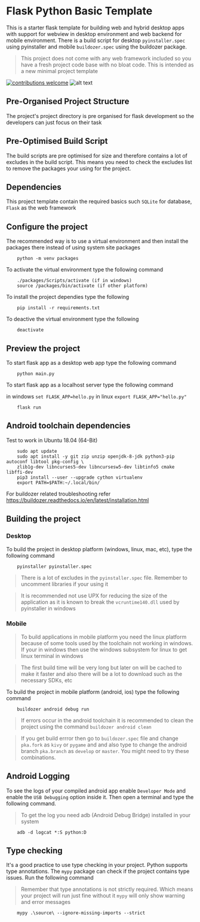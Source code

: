 # Flask Python Basic Template

This is a starter flask template for building web and hybrid desktop apps with support
for webview in desktop environment and web backend for mobile environment. There is a
build script for desktop `pyinstaller.spec` using pyinstaller and mobile `buildozer.spec`
using the buildozer package.

> This project does not come with any web framework included so you have a fresh project code base with no bloat code. This is intended as a new minimal project template

[![contributions welcome](https://img.shields.io/badge/contributions-welcome-brightgreen.svg?style=flat)](https://github.com/dwyl/esta/issues)
![alt text](https://www.python.org/static/community_logos/python-powered-w-100x40.png "Python")

## Pre-Organised Project Structure

The project's project directory is pre organised for flask development so the developers can just focus on their task

## Pre-Optimised Build Script

The build scripts are pre optimised for size and therefore contains a lot of excludes
in the build script. This means you need to check the excludes list to remove the packages
your using for the project.

## Dependencies

This project template contain the required basics such `SQLite` for database, `Flask` as the web framework

## Configure the project

The recommended way is to use a virtual environment and then install the packages
there instead of using system site packages

```shell
    python -m venv packages
```

To activate the virtual environment type the following command

```shell
    ./packages/Scripts/activate (if in windows)
    source /packages/bin/activate (if other platform)
```

To install the project dependies type the following

```shell
    pip install -r requirements.txt
```

To deactive the virtual environment type the following

```shell
    deactivate
```

## Preview the project

To start flask app as a desktop web app type the following command

```shell
    python main.py
```

To start flask app as a localhost server type the following command

in windows `set FLASK_APP=hello.py`
in linux `export FLASK_APP="hello.py"`

```shell
    flask run
```

## Android toolchain dependencies

Test to work in Ubuntu 18.04 (64-Bit)

```shell
    sudo apt update
    sudo apt install -y git zip unzip openjdk-8-jdk python3-pip autoconf libtool pkg-config \
    zlib1g-dev libncurses5-dev libncursesw5-dev libtinfo5 cmake libffi-dev
    pip3 install --user --upgrade cython virtualenv
    export PATH=$PATH:~/.local/bin/
```

For buildozer related troubleshooting refer https://buildozer.readthedocs.io/en/latest/installation.html

## Building the project

### Desktop

To build the project in desktop platform (windows, linux, mac, etc), type the following command

```shell
    pyinstaller pyinstaller.spec
```

> There is a lot of excludes in the `pyinstaller.spec` file. Remember to uncomment libraries if your using it

> It is recommended not use UPX for reducing the size of the application as it is known to break the `vcruntime140.dll` used by pyinstaller in windows

### Mobile

> To build applications in mobile platform you need the linux platform because of some tools used by the toolchain not working in windows. If your in windows then use the windows subsystem for linux to get linux terminal in windows

> The first build time will be very long but later on will be cached to make it faster and also there will be a lot to download such as the necessary SDKs, etc

To build the project in mobile platform (android, ios) type the following command

```shell
    buildozer android debug run
```

> If errors occur in the android toolchain it is recommended to clean the project using the command `buildozer android clean`

> If you get build errror then go to `buildozer.spec` file and change `pka.fork` as `kivy` or `pygame` and and also type to change the android branch `pka.branch` as `develop` or `master`. You might need to try these combinations.

## Android Logging

To see the logs of your compiled android app enable `Developer Mode` and enable the `USB Debugging` option inside it. Then open a terminal and type the following command.

> To get the log you need adb (Android Debug Bridge) installed in your system

```shell
    adb -d logcat *:S python:D
```

## Type checking

It's a good practice to use type checking in your project. Python supports type annotations.
The `mypy` package can check if the project contains type issues. Run the following command

> Remember that type annotations is not strictly required. Which means your project will run just fine without it `mypy` will only show warning and error messages

```shell
    mypy .\source\ --ignore-missing-imports --strict
```
